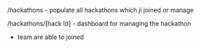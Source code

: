 /hackathons - populate all hackathons which ji joined or manage  

/hackathons/[hack Id] - dashboard for managing the hackathon

  - team are able to joined